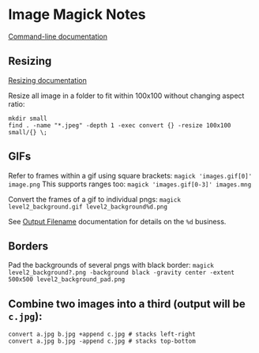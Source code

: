# Image Magick Notes

[Command-line documentation](https://imagemagick.org/script/command-line-processing.php)

## Resizing
[Resizing documentation](https://legacy.imagemagick.org/Usage/resize/#resize)

Resize all image in a folder to fit within 100x100 without changing aspect ratio:

```
mkdir small
find . -name "*.jpeg" -depth 1 -exec convert {} -resize 100x100 small/{} \;
```

## GIFs
Refer to frames within a gif using square brackets:
`magick 'images.gif[0]' image.png`
This supports ranges too:
`magick 'images.gif[0-3]' images.mng`

Convert the frames of a gif to individual pngs:
`magick level2_background.gif level2_background%d.png`

See [Output Filename](https://imagemagick.org/script/command-line-processing.php#output) documentation for details on the `%d` business.

## Borders
Pad the backgrounds of several pngs with black border:
`magick level2_background?.png -background black -gravity center -extent 500x500 level2_background_pad.png`

## Combine two images into a third (output will be `c.jpg`):
```
convert a.jpg b.jpg +append c.jpg # stacks left-right
convert a.jpg b.jpg -append c.jpg # stacks top-bottom
```
